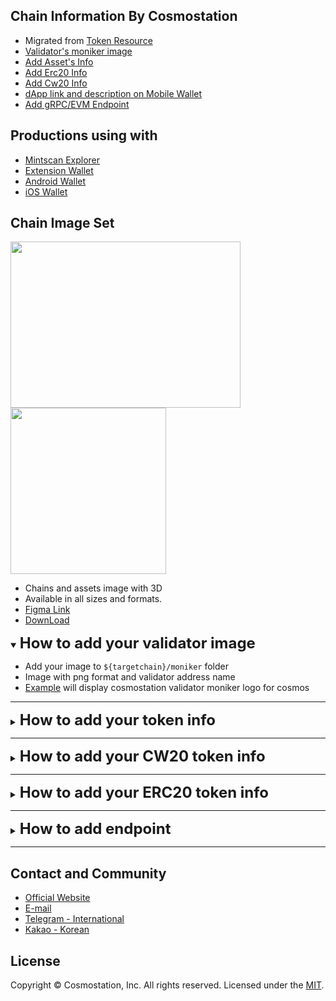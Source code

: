 

## Chain Information By Cosmostation

- Migrated from [Token Resource](https://github.com/cosmostation/cosmostation_token_resource)
- [Validator's moniker image](https://github.com/cosmostation/chainlist/tree/main#how-to-add-your-validator-image)
- [Add Asset's Info](https://github.com/cosmostation/chainlist/tree/main#how-to-add-your-token-info)
- [Add Erc20 Info](https://github.com/cosmostation/chainlist/tree/main#how-to-add-your-erc20-token-info)
- [Add Cw20 Info](https://github.com/cosmostation/chainlist/tree/main#how-to-add-your-cw20-token-info)
- [dApp link and description on Mobile Wallet](https://github.com/cosmostation/chainlist/tree/main/dapp)
- [Add gRPC/EVM Endpoint](https://github.com/cosmostation/chainlist/tree/main#how-to-add-endpoint)


## Productions using with

- [Mintscan Explorer](https://mintscan.io)
- [Extension Wallet](https://bit.ly/3VhVJIF)
- [Android Wallet](https://bit.ly/2BWex9D)
- [iOS Wallet](https://apple.co/2IAM3Xm)




## Chain Image Set
<img src="https://raw.githubusercontent.com/cosmostation/chainlist/main/resource/static/guide_chains.png" width="368" height="266"> <img src="https://raw.githubusercontent.com/cosmostation/chainlist/main/resource/static/guide_tokens.png" width="249" height="266">


- Chains and assets image with 3D
- Available in all sizes and formats. 
- [Figma Link](https://www.figma.com/design/MbcSKIWlFb3LelMkkdV8qZ/Brand-Asset?node-id=0-1&t=GAXd4H0Y4AZ7q89P-1)
- [DownLoad](https://www.figma.com/community/file/1410186894545005444/cosmostation-brand-asset)



<details open>
  <summary><h2 style='display: inline; font-size: 24px'>How to add your validator image</h2></summary>

 - Add your image to `${targetchain}/moniker` folder
 - Image with png format and validator address name
 - [Example](https://github.com/cosmostation/chainlist/blob/main/chain/cosmos/moniker/cosmosvaloper1clpqr4nrk4khgkxj78fcwwh6dl3uw4epsluffn.png) will display cosmostation validator moniker logo for cosmos
</details>

---

<details>
  <summary><h2 style='display: inline; font-size: 24px'>How to add your token info</h2></summary>

‼️ Please be noted that tokens of Testnets and unverified networks may not be merged to master.
1. Fork this repo to your own github account
2. Clone fork and create new branch

   ```shell
   git clone git@github.com:YOUR_ACCOUNT/chainlist.git
   cd chainlist
   git branch <branch_name>
   git checkout <branch_name>
   ```

3. Add the info of your token in the chain that your token needs to be displayed
   - Common info to fill
     - `denom`
       - token's denom
     - `type`
       - `staking` refers that the token is the native staking token of a chain.
       - `native` refers that the token is a native token issued on a chain, but not the staking token.
       - `ibc` refers that the token was ibc transferred.
       - `pool` refers that the token represents a pool token.
       - `bridge` refers that the token is a bridge token.
       - `cw20` refers that the token is a cw20 token.
       - `erc20` refers thatthe token is an erc20 token.
     - `origin_chain`
       - The origin chain where this token was issued.
     - `origin_denom`
       - Original denom of the token.
     - `origin_type`
       - Original type of the token. [ staking, native, pool, ibc, bridge, cw20, erc20 ]
     - `symbol`
       - The displayed name of the token in the list.
     - `decimals`
       - Token's decimals.
     - `image` (optional)
       - Image route of the token.
       - Add image in `${targetchain}/asset` folder.
         - Make sure to upload a `png` file.
     - `coinGeckoId`
       - Coin gecko site's API ID <ex) https://www.coingecko.com/en/coins/cosmos-hub -> API ID: cosmos>
       - Empty string if none
   - If the type is staking, provide the info below:
     - `description`
       - A brief summary of the token
- If the type is ibc, provide the info below:
  - `enable` (optional)
    - `true` if ibc transmission is possible
  - `channel` (optional)
  - `port` (optional)
    - Add the token's channel and port
    - `counter_party` (optional)
    - `channel`
      - `port`
        - Add counter party's channel and port
      - `denom`
      - Token's denom before ibc transfer
   - `path` (optional)
    - If the token was transferred via ibc, bridge or other path, provide full details of where it was transferred from.
    - If the type is bridge, provide the info below:
    - `path` (optional)
      - If the token was transferred via ibc, bridge or other path, provide full details of where it was transferred from.
    - `contract` (optional)
      - If the token was transferred via contract, provide the contract address.

---

- Native Token
  `chain/${chain}/assets.json`

  ```json
  // example OSMOSIS
  [
    {
      "denom": "uosmo",
      "type": "staking",
      "origin_chain": "osmosis",
      "origin_denom": "uosmo",
      "origin_type": "staking",
      "symbol": "OSMO",
      "decimals": 6,
      "description": "Osmosis Staking Coin",
      "image": "osmosis/asset/osmo.png",
      "coinGeckoId": "osmosis"
    },
    {
      "denom": "uion",
      "type": "native",
      "origin_chain": "osmosis",
      "origin_denom": "uion",
      "origin_type": "native",
      "symbol": "ION",
      "decimals": 6,
      "description": "Native Coin",
      "image": "osmosis/asset/ion.png",
      "coinGeckoId": "ion"
    },
    // example KUJIRA
    {
      "denom": "factory/kujira1qk00h5atutpsv900x202pxx42npjr9thg58dnqpa72f2p7m2luase444a7/uusk",
      "type": "native",
      "origin_chain": "kujira",
      "origin_denom": "factory/kujira1qk00h5atutpsv900x202pxx42npjr9thg58dnqpa72f2p7m2luase444a7/uusk",
      "origin_type": "native",
      "symbol": "USK",
      "decimals": 6,
      "description": "USK Stable Asset",
      "image": "kujira/asset/usk.png",
      "coinGeckoId": "usk"
    },
  ]
  ```

- IBC Token

  ```json
  [
    // example COSMOS
    {
      "denom": "ibc/14F9BC3E44B8A9C1BE1FB08980FAB87034C9905EF17CF2F5008FC085218811CC",
      "type": "ibc",
      "origin_chain": "osmosis",
      "origin_denom": "uosmo",
      "origin_type": "staking",
      "symbol": "OSMO",
      "decimals": 6,
      "enable": true,
      "path": "osmosis>cosmos",
      "channel": "channel-141",
      "port": "transfer",
      "counter_party": {
        "channel": "channel-0",
        "port": "transfer",
        "denom": "uosmo"
      },
      "image": "osmosis/asset/osmo.png", // Set image route for base_denom
      "coinGeckoId": "osmosis"
    },
    // example IRIS
    {
      "denom": "ibc/E244B968EE0D1EC047E7516F6ABECE7B68E9FD93B4BD8D08D13642247416BB17",
      "type": "ibc",
      "origin_denom": "weth",
      "origin_type": "erc20",
      "symbol": "WETH",
      "origin_chain": "ethereum",
      "decimals": 18,
      "enable": true,
      "path": "ethereum>gravity-bridge>iris",
      "channel": "channel-29",
      "port": "transfer",
      "counter_party": {
        "channel": "channel-47",
        "port": "transfer",
        "denom": "gravity0xC02aaA39b223FE8D0A0e5C4F27eAD9083C756Cc2"
      },
      "image": "ethereum/asset/weth.png", // Set image route for base_denom
      "coinGeckoId": "weth",
      "contract": "0xC02aaA39b223FE8D0A0e5C4F27eAD9083C756Cc2"

    }
  ]
  ```

- Bridge Token

  ```json
  [
    // example GRAVITY-BRIDGE
    {
      "denom": "gravity0x2260fac5e5542a773aa44fbcfedf7c193bc2c599",
      "type": "bridge",
      "origin_chain": "ethereum",
      "origin_denom": "wbtc",
      "origin_type": "erc20",
      "symbol": "WBTC",
      "decimals": 8,
      "path": "ethereum>gravity-bridge",
      "image": "ethereum/asset/wbtc.png",
      "coinGeckoId": "wrapped-bitcoin",
      "contract": "0x2260fac5e5542a773aa44fbcfedf7c193bc2c599"
    },
    // example IRIS
    {
      "denom": "htltbcbusd",
      "type": "bridge",
      "origin_chain": "bnb-beacon-chain",
      "origin_denom": "busd",
      "origin_type": "bep2",
      "symbol": "BUSD",
      "decimals": 8,
      "path": "bnb-beacon-chain>iris",
      "image": "bnb-beacon-chain/asset/busd.png",
      "coinGeckoId": "binance-usd"
    },
  ]
  ```

- Pool Token

  ```json
  // example COSMOS
  [
    {
      "denom": "poolDFB8434D5A80B4EAFA94B6878BD5B85265AC6C5D37204AB899B1C3C52543DA7E",
      "type": "pool",
      "origin_chain": "cosmos",
      "origin_denom": "poolDFB8434D5A80B4EAFA94B6878BD5B85265AC6C5D37204AB899B1C3C52543DA7E",
      "origin_type": "pool",
      "symbol": "GDEX-1",
      "decimals": 6,
      "description": "pool/1",
      "image": "cosmos/asset/pool.png", // Add pool image in the target chain’s folder
      "coinGeckoId": ""
    },
  ]
  ```

4. Commit and push to your fork

   ```shell
   git add -A
   git commit -m “Add <YOUR TOKEN NAME>”
   git push origin <branch_name>
   ```

5. From your repository, make pull request (PR)
</details>

---

<details>
  <summary><h2 style='display: inline; font-size: 24px'>How to add your CW20 token info</h2></summary>

  [Juno Cw20](https://github.com/cosmostation/chainlist/blob/main/chain/juno/cw20.json) list supporting
  1. Fork this repo to your own github account\
  2. Clone fork and create new branch

   ```shell
   git clone git@github.com:YOUR_ACCOUNT/chainlist.git
   cd chainlist
   git branch <branch_name>
   git checkout <branch_name>
   ```

   3. Add the info of your token in the chain that your token needs to be displayed
   If there is no chain in the list, create a folder for the chain and add info in the folder
   Then add the name of the folder in: supports.json
   Changes will be updated within 24 hours after merged to master
   - `chainId`
     - -1
   - `chainName`
     - Chain with the token
   - `address`
     - Token's contract_address
   - `symbol`
     - Name of token's symbol
   - `description`
     - A brief summary of the token
   - `decimals`
     - Decimal of the token
   - `image`
     - Image route of the token
     - `/${targetChain}/asset` add image in the folder
     - Make sure to upload a `png` file
   - `default`
     - default value is `false`
   - `coinGeckoId`
     - Coin gecko site's API ID <ex) https://www.coingecko.com/en/coins/cosmos-hub -> API ID: cosmos>
     - Empty string if none

---

- Cw20 Token
  `chain/${targetChain}/cw20.json`

  ```json
  // example JUNO
  [
    {
      "chainId": -1,
      "chainName": "juno",
      "address": "juno1pqht3pkhr5fpyre2tw3ltrzc0kvxknnsgt04thym9l7n2rmxgw0sgefues",
      "symbol": "DAO",
      "description": "DAO DAO",
      "decimals": 6,
      "image": "juno/asset/dao.png",
      "default": false,
      "coinGeckoId": ""
    },
    {
      "chainId": -1,
      "chainName": "juno",
      "address": "juno168ctmpyppk90d34p3jjy658zf5a5l3w8wk35wht6ccqj4mr0yv8s4j5awr",
      "symbol": "NETA",
      "description": "NETA",
      "decimals": 6,
      "image": "juno/asset/neta.png",
      "default": true,
      "coinGeckoId": "neta"
    },
  ]
  ```

  4. Commit and push to your fork

  ```shell
    git add -A
    git commit -m “Add <YOUR TOKEN NAME>”
    git push origin <branch_name>
  ```

  5. From your repository, make pull request (PR)
  </details>

---

<details>
  <summary><h2 style='display: inline; font-size: 24px'>How to add your ERC20 token info</h2></summary>

  [Evmos Erc20](https://github.com/cosmostation/chainlist/blob/main/chain/evmos/erc20.json) list supporting

  1. Fork this repo to your own github account
  2. Clone fork and create new branch

   ```shell
   git clone git@github.com:YOUR_ACCOUNT/chainlist.git
   cd chainlist
   git branch <branch_name>
   git checkout <branch_name>
   ```

   3. Add the info of your token in the chain that your token needs to be displayed
   If there is no chain in the list, create a folder for the chain and add info in the folder
   Then add the name of the folder in: supports.json
   Changes will be updated within 24 hours after merged to master
   - `chainId`
     - ChainId of the chain
   - `address`
     - Token's contract_address
   - `chainName`
     - Name of the displayed token
   - `symbol`
     - Name of token's symbol
   - `decimals`
     - Decimal of the token
   - `image`
     - Image route of the token
     - `/${targetChain}/asset` add image in the folder
     - Make sure to upload a `png`file
   - `default`
     - default value is `false`
   - `coinGeckoId` (optional)
     - Coin gecko site's API ID <ex) https://www.coingecko.com/en/coins/cosmos-hub -> API ID: cosmos>
     - Empty string if none

   ---

- ERC20 Token
  `chain/${targetChain}/erc20.json`

  ```json
  // example EVMOS
  [
    {
      "chainId": 9001,
      "chainName": "evmos",
      "address": "0xD4949664cD82660AaE99bEdc034a0deA8A0bd517",
      "symbol": "WEVMOS",
      "description": "Wrapped Evmos",
      "decimals": 18,
      "image": "evmos/asset/wevmos.png",
      "default": true,
      "coinGeckoId": "evmos"
    },
    {
      "chainId": 9001,
      "chainName": "evmos",
      "address": "0xb72A7567847abA28A2819B855D7fE679D4f59846",
      "symbol": "ceUSDT",
      "description": "Tether USD (Celer)",
      "decimals": 6,
      "image": "ethereum/asset/usdt.png",
      "default": false,
      "coinGeckoId": "tether"
    },
  ]
  ```

  4. Commit and push to your fork

   ```shell
   git add -A
   git commit -m “Add <YOUR TOKEN NAME>”
   git push origin <branch_name>
   ```

  5. From your repository, make pull request (PR)
</details>

---

<details>
  <summary><h2 style='display: inline; font-size: 24px'>How to add endpoint</h2></summary>

To add endpoints managed by chainlist,
You must add an endpoint to `https://github.com/cosmostation/chainlist/blob/main/chain/{chain}/param.json`

```
{
   ...,
    "grpc_endpoint" : [
        {
            "provider": "Cosmostation",
            "url": "grpc-humans.cosmostation.io:443"
        },
        {
            "provider": "NodeStake",
            "url": "grpc.humans.nodestake.top:443"
        }
    ],
    "evm_rpc_endpoint" : [
        {
            "provider": "Cosmostation",
            "url": "https://rpc-humans-evm.cosmostation.io"
        },
        {
            "provider": "Posthuman",
            "url": "https://evm.humans.posthuman.digital"
        }
    ],
   ...
}
```

Before requesting addition, please check whether the endpoint is operating properly using the method below.

- Check gRPC Endpoint

```sh
GRPC_URL=<GPRC_ENDPOINT_URL>

#check has grpc endpoints
grpcurl $GRPC_URL list
#check has grpc nodeinfo
grpcurl $GRPC_URL cosmos.base.tendermint.v1beta1.Service.GetNodeInfo
```

- Check EVM Endpoint

```sh
EVM_URL=<EVM_ENDPOINT_URL>

curl --location '$EVM_URL' \
--header 'Content-Type: application/json' \
--data '{
    "jsonrpc": "2.0",
    "method": "eth_getBlockByNumber",
    "params": [
        "latest",
        false
    ],
    "id": 1
}'
```

</details>

---

## Contact and Community
- [Official Website](https://www.cosmostation.io)
- [E-mail](support@cosmostation.io)
- [Telegram - International](https://t.me/cosmostation)
- [Kakao - Korean](https://open.kakao.com/o/g6KKSe5)

## License
Copyright © Cosmostation, Inc. All rights reserved.
Licensed under the [MIT](LICENSE).
